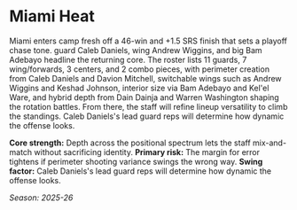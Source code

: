 # Miami Heat

Miami enters camp fresh off a 46-win and +1.5 SRS finish that sets a playoff chase tone. guard Caleb Daniels, wing Andrew Wiggins, and big Bam Adebayo headline the returning core.
The roster lists 11 guards, 7 wing/forwards, 3 centers, and 2 combo pieces, with perimeter creation from Caleb Daniels and Davion Mitchell, switchable wings such as Andrew Wiggins and Keshad Johnson, interior size via Bam Adebayo and Kel'el Ware, and hybrid depth from Dain Dainja and Warren Washington shaping the rotation battles.
From there, the staff will refine lineup versatility to climb the standings. Caleb Daniels's lead guard reps will determine how dynamic the offense looks.

**Core strength:** Depth across the positional spectrum lets the staff mix-and-match without sacrificing identity.
**Primary risk:** The margin for error tightens if perimeter shooting variance swings the wrong way.
**Swing factor:** Caleb Daniels's lead guard reps will determine how dynamic the offense looks.

_Season: 2025-26_
